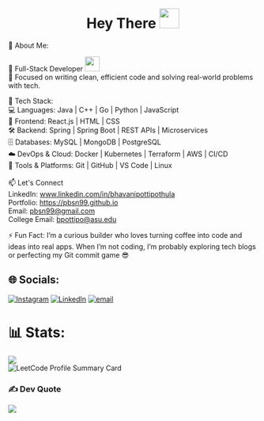 <h1 align="center">Hey There <img src="https://media.giphy.com/media/hvRJCLFzcasrR4ia7z/giphy.gif" width="40"></h1>
 💫 About Me: 
 
🚀 Full-Stack Developer <img src="https://media.giphy.com/media/WUlplcMpOCEmTGBtBW/giphy.gif" width="30"> <br>🧠 Focused on writing clean, efficient code and solving real-world problems with tech.<br>

🎯 Tech Stack:<br>
💻 Languages: Java | C++ | Go | Python | JavaScript <br>
🎨 Frontend: React.js | HTML | CSS <br>
🛠️ Backend: Spring | Spring Boot | REST APIs | Microservices <br>
🗄️ Databases: MySQL | MongoDB | PostgreSQL <br>
☁️ DevOps & Cloud: Docker | Kubernetes | Terraform | AWS | CI/CD <br>
🔧 Tools & Platforms: Git | GitHub | VS Code | Linux <br><br>📫 Let's Connect<br>LinkedIn: www.linkedin.com/in/bhavanipottipothula<br>Portfolio: https://pbsn99.github.io<br>Email: pbsn99@gmail.com<br>College Email: bpottipo@asu.edu<br>

⚡ Fun Fact: I’m a curious builder who loves turning coffee into code and ideas into real apps. When I’m not coding, I’m probably exploring tech blogs or perfecting my Git commit game 😎


## 🌐 Socials:
[![Instagram](https://img.shields.io/badge/Instagram-%23E4405F.svg?logo=Instagram&logoColor=white)](https://instagram.com/_balu_nayudu) [![LinkedIn](https://img.shields.io/badge/LinkedIn-%230077B5.svg?logo=linkedin&logoColor=white)](https://linkedin.com/in/bhavanisainarayana) [![email](https://img.shields.io/badge/Email-D14836?logo=gmail&logoColor=white)](mailto:pbsn99@gmail.com) 


# 📊 Stats:
![](https://nirzak-streak-stats.vercel.app/?user=PBSN99&theme=dark&hide_border=true)<br>
![LeetCode Profile Summary Card](https://leetcard.jacoblin.cool/PBSN99?theme=dark)


### ✍️ Dev Quote
![](https://quotes-github-readme.vercel.app/api?type=horizontal&theme=radical)
